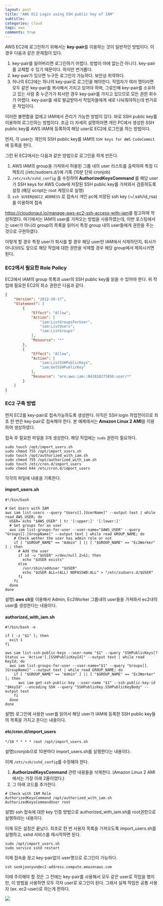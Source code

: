 ```yaml
---
layout: post
title: "AWS EC2 Login using SSH public key of IAM"
subtitle:  
categories: cloud
tags: aws
comments: true
---
```


AWS EC2에 로그인하기 위해서는 **key-pair**를 이용하는 것이 일반적인 방법이다. 이 경우 다음과 같은 문제점이 있다.

1. key-pair를 잃어버리면 로그인하기 어렵다. 방법이 아에 없는건 아니다. key-pair를 교체할 수 있기 때문이다. 하지만 번거롭다.
2. key-pair가 있으면 누구든 로그인이 가능하다. 보안상 취약하다.
3. 하나의 EC2에는 하나의 key-pair로 로그인을 해야한다. 작업자가 여러 명이라면 모두 같은 key-pair를 복사해서 가지고 있어야 하며, 그로인해 key-pair를 소유하고 있는 사람 중 누군가가 퇴사한 경우 key-pair를 가지고 있으므로 모든 권한 회수가 어렵다. key-pair를 새로 발급받아서 작업자들에게 새로 나눠줘야하는데 번거로운 작업이다.

이러한 불편함을 없에고 IAM에서 관리가 가능한 방법이 있다. 바로 SSH public key를 이용하여 로그인하는 방법이다. 조금 더 자세히 설명하자면 개인 PC에서 생성한 SSH public key를 AWS IAM에 등록하여 해당 user로 EC2에 로그인을 하는 방법이다.

먼저, 각 user는 개인의 SSH public key를 IAM의 `SSH keys for AWS CodeCommit`에 등록을 한다.  

그런 뒤 EC2에서는 다음과 같은 방법으로 로그인을 하게 만든다.

1. AWS IAM의 group을 가져와서 허용된 그룹 내의 user 리스트를 출력하여 특정 디렉토리 (/etc/sudoers.d/)에 기록 (10분 단위 cronjob)
2. `/etc/ssh/sshd_config` 를 수정하여 **AuthorizedKeysCommand** 를 해당 user가 SSH keys for AWS Code에 저장된 SSH public key를 가져와서 검증하도록 설정 (해당 script는 root 계정으로 실행)
3. `ssh $USER@$EC2_ADDRESS` 로 접속시 개인 pc에 저장된 ssh key (~/.ssh/id_rsa) 를 이용하여 접속

<https://cloudonaut.io/manage-aws-ec2-ssh-access-with-iam>를 참고하여 작성하였다. 여기에서는 IAM의 user를 가져오는 방법을 사용하였는데, 이번 포스팅에서는 user가 아니라 group의 목록을 읽어서 특정 group 내의 user들에게 권한을 주는 것으로 구현하였다.

이렇게 할 경우 특정 user가 퇴사를 할 경우 해당 user만 IAM에서 삭제하던지, 퇴사가 아니더라도 앞으로 해당 작업에 대한 권한을 삭제할 경우 해당 group에서 제외시키면 된다.

### EC2에서 필요한 Role Policy

EC2에서 IAM의 group 목록과 user의 SSH public key를 읽을 수 있어야 한다. 위 작업에 필요한 EC2의 최소 권한은 다음과 같다.

```json
{
    "Version": "2012-10-17",
    "Statement": [
        {
            "Effect": "Allow",
            "Action": [
                "iam:ListGroupsForUser",
                "iam:ListUsers",
                "iam:ListGroups"
            ],
            "Resource": "*"
        },
        {
            "Effect": "Allow",
            "Action": [
                "iam:ListSSHPublicKeys",
                "iam:GetSSHPublicKey"
            ],
            "Resource": "arn:aws:iam::843818273856:user/*"
        }
    ]
}
```

### EC2 구축 방법

먼저 EC2를 key-pair로 접속가능하도록 생성한다. 아직은 SSH login 작업전이므로 최초 한 번은 key-pair로 접속해야 한다. 본 예제에서는 **Amazon Linux 2 AMI**을 이용하여 생성하였다.

접속 후 필요한 파일을 3개 생성한다. 해당 작업에는 `sudo` 권한이 필요하다.

```shell
sudo touch /opt/import_users.sh
sudo chmod 755 /opt/import_users.sh
sudo touch /opt/authorized_with_iam.sh
sudo chmod 755 /opt/authorized_with_iam.sh
sudo touch /etc/cron.d/import_users
sudo chmod 644 /etc/cron.d/import_users
```

각각의 파일에 내용을 기록한다.

#### import_users.sh
```shell
#!/bin/bash
 
# Get Users with IAM
aws iam list-users --query "Users[].[UserName]" --output text | while read AWS_USER; do
  USER=`echo "$AWS_USER" | tr '[:upper:]' '[:lower:]'`
  # Get groups for an user
  aws iam list-groups-for-user --user-name="$AWS_USER" --query "Groups[].[GroupName]" --output text | while read GROUP_NAME; do
    # Check wether the user has admin role or not
    if [ "$GROUP_NAME" == "Admin" ] || [ "$GROUP_NAME" == "Ec2Worker" ] ; then
      # Add the user
      if id -u "$USER" >/dev/null 2>&1; then
        echo "$USER exists"
      else
        /usr/sbin/adduser "$USER"
        echo "$USER ALL=(ALL) NOPASSWD:ALL" > "/etc/sudoers.d/$USER"
      fi
    fi
  done
done
```

설명) **aws cli**를 이용해서 Admin, Ec2Worker 그룹내의 user들을 가져와서 ec2내의 user를 생성한다는 내용이다.

#### authorized_with_iam.sh
```shell
#!/bin/bash -e
 
if [ -z "$1" ]; then
  exit 1
fi
 
aws iam list-ssh-public-keys --user-name "$1" --query "SSHPublicKeys[?Status == 'Active'].[SSHPublicKeyId]" --output text | while read KeyId; do
  aws iam list-groups-for-user --user-name="$1" --query "Groups[].[GroupName]" --output text | while read GROUP_NAME; do
    if [ "$GROUP_NAME" == "Admin" ] || [ "$GROUP_NAME" == "Ec2Worker" ]; then
      aws iam get-ssh-public-key --user-name "$1" --ssh-public-key-id "$KeyId" --encoding SSH --query "SSHPublicKey.SSHPublicKeyBody" --output text
    fi
  done
done
```

설명) 로그인에 사용한 user를 읽어서 해당 user가 IAM에 등록한 SSH public key들의 목록을 가지고 온다는 내용이다.

#### etc/cron.d/import_users
```shell
*/10 * * * * root /opt/import_users.sh
```

설명)cronjob으로 10분마다 import_users.sh를 실행한다는 내용이다.

이제 `/etc/ssh/sshd_config`를 수정해야 한다.  

1. **AuthorizedKeysCommand** 관련 내용들을 삭제한다. (Amazon Linux 2 AMI에서는 가장 아래 2줄이었다.)
2. 그 아래 코드를 추가한다.

```shell
# Check with IAM Role
AuthorizedKeysCommand /opt/authorized_with_iam.sh
AuthorizedKeysCommandUser root
```

설명) ssh 접속에 대한 key 인증 방법으로 authorized_with_iam.sh를 root권한으로 실행하라는 내용이다.

이제 모든 설정은 끝났다. 최초로 한 번 사용자 목록을 가져오도록 import_users.sh를 실행하고, sshd 서비스를 재시작하면 된다.

```shell
sudo /opt/import_users.sh
sudo service sshd restart
```

이제 접속을 끊고 key-pair없이 user명으로 로그인이 가능하다.

```shell
ssh seokjoonyun@ec2-address.compute.amazonaws.com
```

이때 주의해야 할 것은 그 전에는 key-pair를 사용해서 모두 같은 user로 작업을 했지만, 이 방법을 사용하면 모두 각자 user로 로그인이 된다. 그래서 실제 작업은 공통 사용자 (ex. ec2-user)로 하는게 편하다.

![](https://raw.githubusercontent.com/DevStarSJ/DevStarSJ.github.io/master/assets/img/post/2019-02-09-aws.ec2.ssh-login.png)
